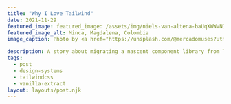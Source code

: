 ```yaml
---
title: "Why I Love Tailwind"
date: 2021-11-29
featured_image: featured_image: /assets/img/niels-van-altena-baUqXWWvN1c-unsplash.jpg
featured_image_alt: Minca, Magdalena, Colombia
image_caption: Photo by <a href="https://unsplash.com/@mercadomuses?utm_source=unsplash&utm_medium=referral&utm_content=creditCopyText">Saul Mercado</a> on <a href="https://unsplash.com/?utm_source=unsplash&utm_medium=referral&utm_content=creditCopyText">Unsplash</a>

description: A story about migrating a nascent component library from Tailwind to Vanilla Extract and the lessons learned during the process.
tags:
  - post
  - design-systems
  - tailwindcss
  - vanilla-extract
layout: layouts/post.njk
---
```

